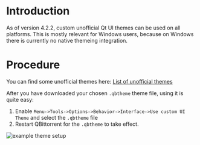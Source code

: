 # Introduction

As of version 4.2.2, custom unofficial Qt UI themes can be used on all platforms. This is mostly relevant for Windows users, because on Windows there is currently no native themeing integration.

# Procedure

You can find some unofficial themes here: [List of unofficial themes](../List-of-known-qBittorrent-themes)

After you have downloaded your chosen `.qbtheme` theme file, using it is quite easy:

1. Enable `Menu->Tools->Options->Behavior->Interface->Use custom UI Theme` and select the `.qbtheme` file
2. Restart QBittorrent for the `.qbtheme` to take effect.

![example theme setup](https://user-images.githubusercontent.com/36061843/77887653-cef5f680-721f-11ea-88ab-d7b33c190f9b.png)